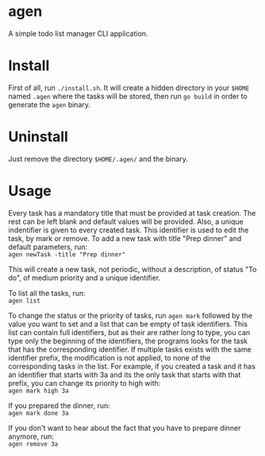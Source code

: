 # agen
A simple todo list manager CLI application.

# Install
First of all, run `./install.sh`. It will create a hidden directory in your
`$HOME` named `.agen` where the tasks will be stored, then run `go build` in
order to generate the `agen` binary.

# Uninstall
Just remove the directory `$HOME/.agen/` and the binary.

# Usage
Every task has a mandatory title that must be provided at task creation. The
rest can be left blank and default values will be provided. Also, a unique
indentifier is given to every created task. This identifier is used to edit the
task, by mark or remove. To add a new task with title "Prep dinner" and default
parameters, run:  
`
agen newTask -title "Prep dinner"
`
  
This will create a new task, not periodic, without a description, of status
"To do", of medium priority and a unique identifier.  
  
To list all the tasks, run:  
`
agen list
`
  
To change the status or the priority of tasks, run `agen mark` followed by the
value you want to set and a list that can be empty of task identifiers. This
list can contain full identifiers, but as their are rather long to type, you can
type only the beginning of the identifiers, the programs looks for the task that
has the corresponding identifier. If multiple tasks exists with the same
identifier prefix, the modification is not applied, to none of the corresponding
tasks in the list. For example, if you created a task and it has an identifier
that starts with 3a and its the only task that starts with that prefix, you can
change its priority to high with:  
`
agen mark high 3a
`
  
If you prepared the dinner, run:  
`
agen mark done 3a
`

If you don't want to hear about the fact that you have to prepare dinner
anymore, run:  
`
agen remove 3a
`
